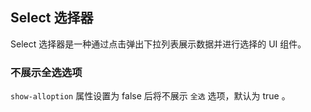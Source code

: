 <div class="demo-header">
<p class="overviewicon">
  <span class="wapi-form-dropdown"/>
</p>

## Select 选择器

<nova-uxlink widget-name="Dropdown"></nova-uxlink>

Select 选择器是一种通过点击弹出下拉列表展示数据并进行选择的 UI 组件。
</div>

### 不展示全选选项

`show-alloption` 属性设置为 false 后将不展示 `全选` 选项，默认为 true 。

<nova-demo-view link="select/show-alloption"></nova-demo-view>

<br>
